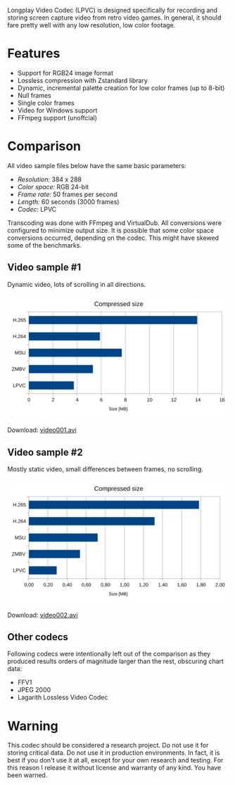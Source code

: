 Longplay Video Codec (LPVC) is designed specifically for recording and storing screen capture video from retro video games. In general, it should fare pretty well with any low resolution, low color footage.

# Features

- Support for RGB24 image format
- Lossless compression with Zstandard library
- Dynamic, incremental palette creation for low color frames (up to 8-bit)
- Null frames
- Single color frames
- Video for Windows support
- FFmpeg support (unoffcial)

# Comparison

All video sample files below have the same basic parameters:

- *Resolution:* 384 x 288
- *Color space:* RGB 24-bit
- *Frame rate:* 50 frames per second
- *Length:* 60 seconds (3000 frames)
- *Codec:* LPVC

Transcoding was done with FFmpeg and VirtualDub. All conversions were configured to minimize output size. It is possible that some color space conversions occurred, depending on the codec. This might have skewed some of the benchmarks.

## Video sample #1

Dynamic video, lots of scrolling in all directions.

![Video #1 - compressed size](./docs/video001-chart.svg)

Download: [video001.avi][video001.avi]

## Video sample #2

Mostly static video, small differences between frames, no scrolling.

![Video #2 - compressed size](./docs/video002-chart.svg)

Download: [video002.avi][video002.avi]

## Other codecs

Following codecs were intentionally left out of the comparison as they produced results orders of magnitude larger than the rest, obscuring chart data:

- FFV1
- JPEG 2000
- Lagarith Lossless Video Codec

# Warning

This codec should be considered a research project. Do not use it for storing critical data. Do not use it in production environments. In fact, it is best if you don't use it at all, except for your own research and testing. For this reason I release it without license and warranty of any kind. You have been warned.

[video001.avi]: ./docs/video001.avi
[video002.avi]: ./docs/video002.avi
